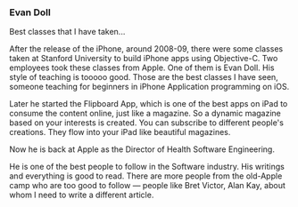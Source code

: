 ### Evan Doll

Best classes that I have taken...

After the release of the iPhone, around 2008-09, there were some classes taken at Stanford University to build iPhone apps using Objective-C. Two employees took these classes from Apple. One of them is Evan Doll. His style of teaching is tooooo good. Those are the best classes I have seen, someone teaching for beginners in iPhone Application programming on iOS.

Later he started the Flipboard App, which is one of the best apps on iPad to consume the content online, just like a magazine. So a dynamic magazine based on your interests is created. You can subscribe to different people's creations. They flow into your iPad like beautiful magazines.  
  
Now he is back at Apple as the Director of Health Software Engineering. 

He is one of the best people to follow in the Software industry. His writings and everything is good to read. There are more people from the old-Apple camp who are too good to follow — people like Bret Victor, Alan Kay, about whom I need to write a different article.  
  